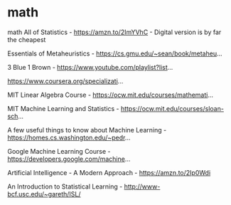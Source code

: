 # math
math
All of Statistics - https://amzn.to/2ImYVhC - Digital version is by far the cheapest

Essentials of Metaheuristics - https://cs.gmu.edu/~sean/book/metaheu...

3 Blue 1 Brown - https://www.youtube.com/playlist?list...

https://www.coursera.org/specializati...

MIT Linear Algebra Course - https://ocw.mit.edu/courses/mathemati...

MIT Machine Learning and Statistics - https://ocw.mit.edu/courses/sloan-sch...

A few useful things to know about Machine Learning - https://homes.cs.washington.edu/~pedr...

Google Machine Learning Course - https://developers.google.com/machine...

Artificial Intelligence - A Modern Approach - https://amzn.to/2Ip0Wdi

An Introduction to Statistical Learning - http://www-bcf.usc.edu/~gareth/ISL/

